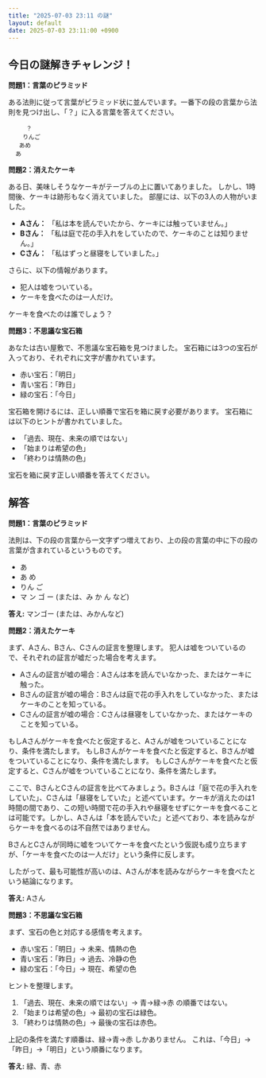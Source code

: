 ```yaml
---
title: "2025-07-03 23:11 の謎"
layout: default
date: 2025-07-03 23:11:00 +0900
---
```

## 今日の謎解きチャレンジ！

**問題1：言葉のピラミッド**

ある法則に従って言葉がピラミッド状に並んでいます。一番下の段の言葉から法則を見つけ出し、「？」に入る言葉を答えてください。

```
     ？
    りんご
   あめ 
  あ
```

**問題2：消えたケーキ**

ある日、美味しそうなケーキがテーブルの上に置いてありました。
しかし、1時間後、ケーキは跡形もなく消えていました。
部屋には、以下の3人の人物がいました。

*   **Aさん：** 「私は本を読んでいたから、ケーキには触っていません。」
*   **Bさん：** 「私は庭で花の手入れをしていたので、ケーキのことは知りません。」
*   **Cさん：** 「私はずっと昼寝をしていました。」

さらに、以下の情報があります。

*   犯人は嘘をついている。
*   ケーキを食べたのは一人だけ。

ケーキを食べたのは誰でしょう？

**問題3：不思議な宝石箱**

あなたは古い屋敷で、不思議な宝石箱を見つけました。
宝石箱には3つの宝石が入っており、それぞれに文字が書かれています。

*   赤い宝石：「明日」
*   青い宝石：「昨日」
*   緑の宝石：「今日」

宝石箱を開けるには、正しい順番で宝石を箱に戻す必要があります。
宝石箱には以下のヒントが書かれていました。

*   「過去、現在、未来の順ではない」
*   「始まりは希望の色」
*   「終わりは情熱の色」

宝石を箱に戻す正しい順番を答えてください。

## 解答

**問題1：言葉のピラミッド**

法則は、下の段の言葉から一文字ずつ増えており、上の段の言葉の中に下の段の言葉が含まれているというものです。

*   あ
*   あ め
*   りん ご
*   マ ン ゴ ー (または、み か ん など)

**答え:** マンゴー (または、みかんなど)

**問題2：消えたケーキ**

まず、Aさん、Bさん、Cさんの証言を整理します。
犯人は嘘をついているので、それぞれの証言が嘘だった場合を考えます。

*   Aさんの証言が嘘の場合：Aさんは本を読んでいなかった、またはケーキに触った。
*   Bさんの証言が嘘の場合：Bさんは庭で花の手入れをしていなかった、またはケーキのことを知っている。
*   Cさんの証言が嘘の場合：Cさんは昼寝をしていなかった、またはケーキのことを知っている。

もしAさんがケーキを食べたと仮定すると、Aさんが嘘をついていることになり、条件を満たします。
もしBさんがケーキを食べたと仮定すると、Bさんが嘘をついていることになり、条件を満たします。
もしCさんがケーキを食べたと仮定すると、Cさんが嘘をついていることになり、条件を満たします。

ここで、BさんとCさんの証言を比べてみましょう。Bさんは「庭で花の手入れをしていた」、Cさんは「昼寝をしていた」と述べています。ケーキが消えたのは1時間の間であり、この短い時間で花の手入れや昼寝をせずにケーキを食べることは可能です。しかし、Aさんは「本を読んでいた」と述べており、本を読みながらケーキを食べるのは不自然ではありません。

BさんとCさんが同時に嘘をついてケーキを食べたという仮説も成り立ちますが、「ケーキを食べたのは一人だけ」という条件に反します。

したがって、最も可能性が高いのは、Aさんが本を読みながらケーキを食べたという結論になります。

**答え:** Aさん

**問題3：不思議な宝石箱**

まず、宝石の色と対応する感情を考えます。

*   赤い宝石：「明日」→ 未来、情熱の色
*   青い宝石：「昨日」→ 過去、冷静の色
*   緑の宝石：「今日」→ 現在、希望の色

ヒントを整理します。

1.  「過去、現在、未来の順ではない」→ 青→緑→赤 の順番ではない。
2.  「始まりは希望の色」→ 最初の宝石は緑色。
3.  「終わりは情熱の色」→ 最後の宝石は赤色。

上記の条件を満たす順番は、緑→青→赤 しかありません。
これは、「今日」→「昨日」→「明日」という順番になります。

**答え:** 緑、青、赤
